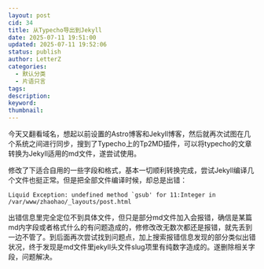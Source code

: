 ```yaml
---
layout: post
cid: 34
title: 从Typecho导出到Jekyll
date: 2025-07-11 19:51:00
updated: 2025-07-11 19:52:06
status: publish
author: LetterZ
categories: 
  - 默认分类
  - 片语只言
tags: 
description: 
keyword: 
thumbnail: 
---
```



今天又翻看域名，想起以前设置的Astro博客和Jekyll博客，然后就再次试图在几个系统之间进行同步，搜到了Typecho上的Tp2MD插件，可以将typecho的文章转换为Jekyll适用的md文件，遂尝试使用。   

修改了下适合自用的一些字段和格式，基本一切顺利转换完成，尝试Jekyll编译几个文件也挺正常。但是把全部文件编译时候，却总是出错：
```
Liquid Exception: undefined method `gsub' for 11:Integer in /var/www/zhaohao/_layouts/post.html

```
出错信息里完全定位不到具体文件，但只是部分md文件加入会报错，确信是某篇md内字段或者格式什么的有问题造成的，修修改改无数次都还是报错，就先丢到一边不管了。到后面再次尝试找到问题点，加上搜索报错信息发现的部分类似出错状况，终于发现是md文件里jekyll头文件slug项里有纯数字造成的。遂删除相关字段，问题解决。